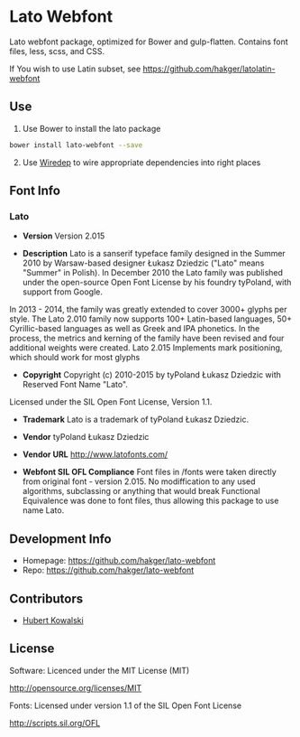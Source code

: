 # Lato Webfont #

Lato webfont package, optimized for Bower and gulp-flatten.
Contains font files, less, scss, and CSS.

If You wish to use Latin subset, see https://github.com/hakger/latolatin-webfont

## Use ##

1. Use Bower to install the lato package
  ```sh
  bower install lato-webfont --save
  ```

2. Use [Wiredep](https://github.com/taptapship/wiredep) to wire appropriate
dependencies into right places

## Font Info ##

### Lato ###

* **Version**
Version 2.015

* **Description**
Lato is a sanserif typeface family designed in the Summer 2010 by Warsaw-based
designer Łukasz Dziedzic ("Lato" means "Summer" in Polish). In December 2010
the Lato family was published under the open-source Open Font License by
his foundry tyPoland, with support from Google.

In 2013 - 2014, the family was greatly extended to cover 3000+ glyphs per style.
The Lato 2.010 family now supports 100+ Latin-based languages, 50+
Cyrillic-based languages as well as Greek and IPA phonetics.
In the process, the metrics and kerning of the family have been revised and four
 additional weights were created.
Lato 2.015 Implements mark positioning, which should work for most glyphs

* **Copyright**
Copyright (c) 2010-2015 by tyPoland Łukasz Dziedzic
with Reserved Font Name "Lato".

Licensed under the SIL Open Font License, Version 1.1.

* **Trademark**
Lato is a trademark of tyPoland Łukasz Dziedzic.

* **Vendor**
tyPoland Łukasz Dziedzic

* **Vendor URL**
http://www.latofonts.com/

* **Webfont SIL OFL Compliance**
Font files in /fonts were taken directly from original font - version 2.015.
No modiffication to any used algorithms, subclassing or anything that would
break Functional Equivalence was done to font files, thus allowing this package
to use name Lato.


## Development Info ##
* Homepage: https://github.com/hakger/lato-webfont
* Repo: https://github.com/hakger/lato-webfont

## Contributors ##
* [Hubert Kowalski](https://github.com/johnny-bit)

## License ##

Software: Licenced under the MIT License (MIT)

  http://opensource.org/licenses/MIT

Fonts: Licensed under version 1.1 of the SIL Open Font License

  http://scripts.sil.org/OFL
